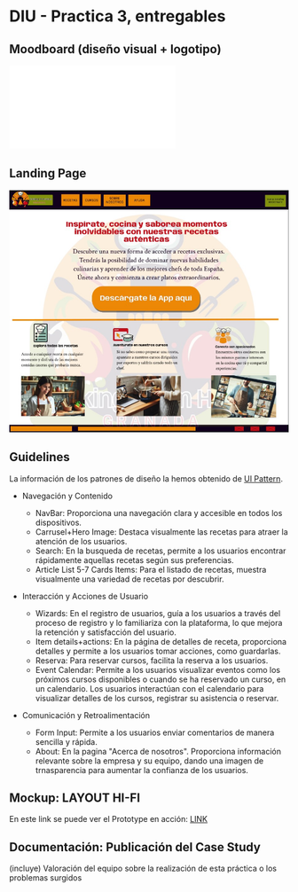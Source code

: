 # DIU - Practica 3, entregables

## Moodboard (diseño visual + logotipo)   
![Moodboard](Moodboard.pdf)


## Landing Page
![Landing page](Landing_page.jpg)
## Guidelines

La información de los patrones de diseño la hemos obtenido de [UI Pattern](https://ui-patterns.com). 

+ Navegación y Contenido
  - NavBar: Proporciona una navegación clara y accesible en todos los dispositivos.
  - Carrusel+Hero Image: Destaca visualmente las recetas para atraer la atención de los usuarios.
  - Search: En la busqueda de recetas, permite a los usuarios encontrar rápidamente
    aquellas recetas según sus preferencias.
  - Article List 5-7 Cards Items: Para el listado de recetas, muestra visualmente una variedad de
    recetas por descubrir.

+ Interacción y Acciones de Usuario
  - Wizards: En el registro de usuarios, guía a los usuarios a través del proceso de registro y lo
    familiariza con la plataforma, lo que mejora la retención y satisfacción del usuario.
  - Item details+actions: En la página de detalles de receta, proporciona detalles y permite a los
    usuarios tomar acciones, como guardarlas.
  - Reserva: Para reservar cursos, facilita la reserva a los usuarios.
  - Event Calendar: Permite  a los usuarios visualizar eventos como los próximos cursos disponibles
    o cuando se ha reservado un curso, en un calendario. Los usuarios interactúan con el calendario
    para visualizar detalles de los cursos, registrar su asistencia o reservar.

+ Comunicación y Retroalimentación
  - Form Input: Permite a los usuarios enviar comentarios de manera sencilla y rápida.
  - About: En la pagina "Acerca de nosotros". Proporciona información relevante sobre la empresa
    y su equipo, dando una imagen de trnasparencia para aumentar la confianza de los usuarios.


## Mockup: LAYOUT HI-FI
En este link se puede ver el Prototype en acción: [LINK](https://www.figma.com/proto/mN3goO6CiMiPbof7fDYymf/Wireframes?node-id=72-30&t=Qh9vmQpLcjog7CdG-1&scaling=min-zoom&page-id=63%3A2&starting-point-node-id=82%3A129)

## Documentación: Publicación del Case Study


(incluye) Valoración del equipo sobre la realización de esta práctica o los problemas surgidos
 
